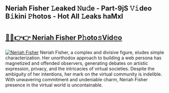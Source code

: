 ## Neriah Fisher 𝙻eaked 𝙽u𝚍e - Part-9jS 𝚅𝚒deo B𝚒kini 𝙿hotos - Hot All 𝙻eaks haMxI

# <h2><a href="http://ld04f0y.urlbe.top/?page=Neriah+Fisher">🔗🔗👉👉 Neriah Fisher P𝚑oto𝚜Vid𝚎o</a></h2>

[![Neriah Fisher](https://i.imgur.com/eBuTRDB.gif)](http://ld04f0y.urlbe.top/?page=Neriah+Fisher)
Neriah Fisher, a complex and divisive figure, eludes simple characterization. Her unorthodox approach to building a web persona has magnetized and offended observers, generating debates on artistic expression, privacy, and the intricacies of virtual societies. Despite the ambiguity of her intentions, her mark on the virtual community is indelible. With unwavering commitment and undeniable charm, Neriah Fisher presence in the virtual world is uncontainable.
